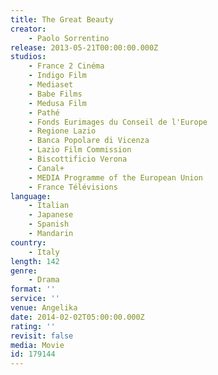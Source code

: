 ```yaml
---
title: The Great Beauty
creator:
    - Paolo Sorrentino
release: 2013-05-21T00:00:00.000Z
studios:
    - France 2 Cinéma
    - Indigo Film
    - Mediaset
    - Babe Films
    - Medusa Film
    - Pathé
    - Fonds Eurimages du Conseil de l'Europe
    - Regione Lazio
    - Banca Popolare di Vicenza
    - Lazio Film Commission
    - Biscottificio Verona
    - Canal+
    - MEDIA Programme of the European Union
    - France Télévisions
language:
    - Italian
    - Japanese
    - Spanish
    - Mandarin
country:
    - Italy
length: 142
genre:
    - Drama
format: ''
service: ''
venue: Angelika
date: 2014-02-02T05:00:00.000Z
rating: ''
revisit: false
media: Movie
id: 179144
---
```



